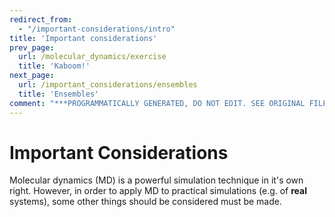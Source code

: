 ```yaml
---
redirect_from:
  - "/important-considerations/intro"
title: 'Important considerations'
prev_page:
  url: /molecular_dynamics/exercise
  title: 'Kaboom!'
next_page:
  url: /important_considerations/ensembles
  title: 'Ensembles'
comment: "***PROGRAMMATICALLY GENERATED, DO NOT EDIT. SEE ORIGINAL FILES IN /content***"
---
```

# Important Considerations

Molecular dynamics (MD) is a powerful simulation technique in it's own right.
However, in order to apply MD to practical simulations (e.g. of **real** systems), some other things should be considered must be made.
